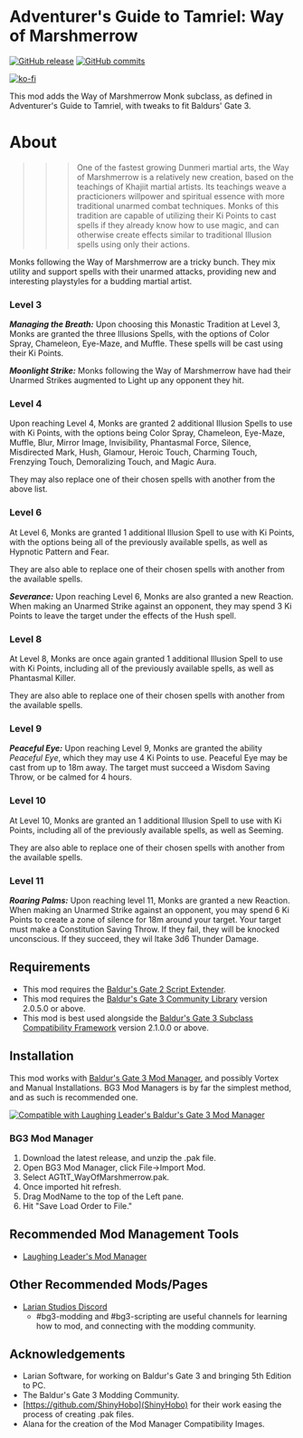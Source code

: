 # Adventurer's Guide to Tamriel: Way of Marshmerrow
[![GitHub release](https://img.shields.io/github/v/tag/NellsRelo/AGtT_Monk_WayOfMarshmerrow?label=Latest%20Version)](https://GitHub.com/NellsRelo/AGtT_Monk_WayOfMarshmerrow/releases/) [![GitHub commits](https://img.shields.io/github/commits-since/NellsRelo/AGtT_Monk_WayOfMarshmerrow/1.0.0/master)](https://GitHub.com/NellsRelo/AGtT_Monk_WayOfMarshmerrow/commit/)

[![ko-fi](https://ko-fi.com/img/githubbutton_sm.svg)](https://ko-fi.com/O5O8PG8RF)

This mod adds the Way of Marshmerrow Monk subclass, as defined in Adventurer's Guide to Tamriel, with tweaks to fit Baldurs' Gate 3.

# About
>>> One of the fastest growing Dunmeri martial arts, the Way of Marshmerrow is a relatively new creation, based on the teachings of Khajiit martial artists. Its teachings weave a practicioners willpower and spiritual essence with more traditional unarmed combat techniques. Monks of this tradition are capable of utilizing their Ki Points to cast spells if they already know how to use magic, and can otherwise create effects similar to traditional Illusion spells using only their actions.

Monks following the Way of Marshmerrow are a tricky bunch. They mix utility and support spells with their unarmed attacks, providing new and interesting playstyles for a budding martial artist.

### Level 3
***Managing the Breath:***
Upon choosing this Monastic Tradition at Level 3, Monks are granted the three Illusions Spells, with the options of Color Spray, Chameleon, Eye-Maze, and Muffle. These spells will be cast using their Ki Points. 

***Moonlight Strike:***
Monks following the Way of Marshmerrow have had their Unarmed Strikes augmented to Light up any opponent they hit.

### Level 4
Upon reaching Level 4, Monks are granted 2 additional Illusion Spells to use with Ki Points, with the options being Color Spray, Chameleon, Eye-Maze, Muffle, Blur, Mirror Image, Invisibility, Phantasmal Force, Silence, Misdirected Mark, Hush, Glamour, Heroic Touch, Charming Touch, Frenzying Touch, Demoralizing Touch, and Magic Aura.

They may also replace one of their chosen spells with another from the above list.

### Level 6
At Level 6, Monks are granted 1 additional Illusion Spell to use with Ki Points, with the options being all of the previously available spells, as well as Hypnotic Pattern and Fear.

They are also able to replace one of their chosen spells with another from the available spells.

***Severance:***
Upon reaching Level 6, Monks are also granted a new Reaction. When making an Unarmed Strike against an opponent, they may spend 3 Ki Points to leave the target under the effects of the Hush spell.

### Level 8
At Level 8, Monks are once again granted 1 additional Illusion Spell to use with Ki Points, including all of the previously available spells, as well as Phantasmal Killer.

They are also able to replace one of their chosen spells with another from the available spells.

### Level 9
***Peaceful Eye:***
Upon reaching Level 9, Monks are granted the ability *Peaceful Eye*, which they may use 4 Ki Points to use. Peaceful Eye may be cast from up to 18m away. The target must succeed a Wisdom Saving Throw, or be calmed for 4 hours.

### Level 10
At Level 10, Monks are granted an 1 additional Illusion Spell to use with Ki Points, including all of the previously available spells, as well as Seeming.

They are also able to replace one of their chosen spells with another from the available spells.

### Level 11
***Roaring Palms:***
Upon reaching level 11, Monks are granted a new Reaction. When making an Unarmed Strike against an opponent, you may spend 6 Ki Points to create a zone of silence for 18m around your target. Your target must make a Constitution Saving Throw. If they fail, they will be knocked unconscious. If they succeed, they wil ltake 3d6 Thunder Damage.

## Requirements
- This mod requires the [Baldur's Gate 2 Script Extender](https://github.com/Norbyte/bg3se/releases/tag/updater-v3).
- This mod requires the [Baldur's Gate 3 Community Library](https://github.com/BG3-Community-Library-Team/BG3-Community-Library/releases) version 2.0.5.0 or above.
- This mod is best used alongside the [Baldur's Gate 3 Subclass Compatibility Framework](https://github.com/BG3-Community-Library-Team/BG3-Subclass-Compatibility-Framework/releases) version 2.1.0.0 or above.

## Installation
This mod works with [Baldur's Gate 3 Mod Manager](https://github.com/LaughingLeader/BG3ModManager), and possibly Vortex and Manual
Installations. BG3 Mod Managers is by far the simplest method, and as such is recommended one.

[![Compatible with Laughing Leader's Baldur's Gate 3 Mod Manager](https://i.imgur.com/qtdx2Yq.png)](https://github.com/LaughingLeader/BG3ModManager)

### BG3 Mod Manager
1. Download the latest release, and unzip the .pak file.
2. Open BG3 Mod Manager, click File->Import Mod.
3. Select AGTtT_WayOfMarshmerrow.pak.
5. Once imported hit refresh.
6. Drag ModName to the top of the Left pane.
8. Hit "Save Load Order to File."

## Recommended Mod Management Tools
- [Laughing Leader's Mod Manager](https://github.com/LaughingLeader/BG3ModManager)

## Other Recommended Mods/Pages
- [Larian Studios Discord](https://discord.com/invite/larianstudios)
  - #bg3-modding and #bg3-scripting are useful channels for learning how to mod, and connecting with the modding community.

## Acknowledgements
- Larian Software, for working on Baldur's Gate 3 and bringing 5th Edition to PC.
- The Baldur's Gate 3 Modding Community.
- [https://github.com/ShinyHobo](ShinyHobo) for their work easing the process of creating .pak files.
- Alana for the creation of the Mod Manager Compatibility Images.

